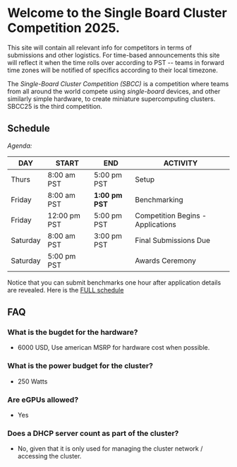 # Welcome to the Single Board Cluster Competition 2025.

This site will contain all relevant info for competitors in terms of submissions and other logistics. For time-based announcements this site will reflect it when the time rolls over according to PST -- teams in forward time zones will be notified of specifics according to their local timezone.

The _Single-Board Cluster Competition (SBCC)_ is a competition where teams from all around the world compete using _single-board_ devices, and other similarly simple hardware, to create miniature supercomputing clusters. SBCC25 is the third competition. 

## Schedule <a id="schedule"></a>

*Agenda:*

| DAY | START | END | ACTIVITY |
| ---- | ---- | ---- | ---- | 
| Thurs | 8:00 am PST | 5:00 pm PST | Setup |
| Friday | 8:00 am PST | **1:00 pm PST** | Benchmarking |
| Friday | 12:00 pm PST | 5:00 pm PST | Competition Begins - Applications |
| Saturday | 8:00 am PST | 3:00 pm PST | Final Submissions Due |
| Saturday | 5:00 pm PST |   | Awards Ceremony |

Notice that you can submit benchmarks one hour after application details are revealed. Here is the [FULL schedule](./sched.md)

## FAQ <a id="faq"></a>

### What is the bugdet for the hardware?
- 6000 USD, Use american MSRP for hardware cost when possible.

### What is the power budget for the cluster?
- 250 Watts

### Are eGPUs allowed?
- Yes

### Does a DHCP server count as part of the cluster?
- No, given that it is only used for managing the cluster network / accessing the cluster.

